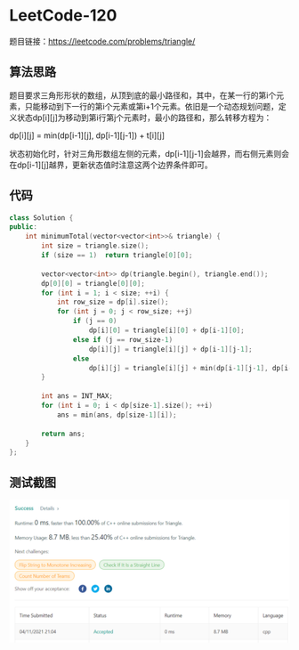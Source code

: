 # LeetCode-120

题目链接：https://leetcode.com/problems/triangle/

## 算法思路

题目要求三角形形状的数组，从顶到底的最小路径和，其中，在某一行的第i个元素，只能移动到下一行的第i个元素或第i+1个元素。依旧是一个动态规划问题，定义状态dp[i][j]为移动到第i行第j个元素时，最小的路径和，那么转移方程为：

dp[i][j] = min(dp[i-1][j], dp[i-1][j-1]) + t[i][j]

状态初始化时，针对三角形数组左侧的元素，dp[i-1][j-1]会越界，而右侧元素则会在dp[i-1][j]越界，更新状态值时注意这两个边界条件即可。

## 代码

```cpp
class Solution {
public:
    int minimumTotal(vector<vector<int>>& triangle) {
        int size = triangle.size();
        if (size == 1)  return triangle[0][0];
        
        vector<vector<int>> dp(triangle.begin(), triangle.end());
        dp[0][0] = triangle[0][0];
        for (int i = 1; i < size; ++i) {
            int row_size = dp[i].size();
            for (int j = 0; j < row_size; ++j)
                if (j == 0)
                    dp[i][0] = triangle[i][0] + dp[i-1][0];
                else if (j == row_size-1)
                    dp[i][j] = triangle[i][j] + dp[i-1][j-1];
                else
                    dp[i][j] = triangle[i][j] + min(dp[i-1][j-1], dp[i-1][j]);
        }

        int ans = INT_MAX;
        for (int i = 0; i < dp[size-1].size(); ++i)
            ans = min(ans, dp[size-1][i]);
        
        return ans;
    }
};
```

## 测试截图

![img](./accept.png)
